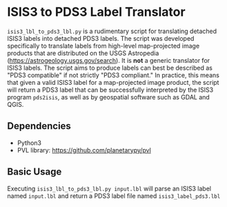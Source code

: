 # ISIS3 to PDS3 Label Translator #
``isis3_lbl_to_pds3_lbl.py`` is a rudimentary script for translating detached ISIS3 labels into detached PDS3 labels. 
The script was developed specifically to translate labels from high-level map-projected image products that are distributed on the USGS Astropedia
(<https://astrogeology.usgs.gov/search>). It is **not** a generic translator for ISIS3 labels.
The script aims to produce labels can best be described as "PDS3 compatible" if not strictly "PDS3 compliant." In practice, this means
that given a valid ISIS3 label for a map-projected image product, the script will return a PDS3 label that can be successfully interpreted by 
the ISIS3 program ``pds2isis``, as well as by geospatial software such as GDAL and QGIS.

## Dependencies ##
 - Python3
 - PVL library: <https://github.com/planetarypy/pvl>

## Basic Usage ##
Executing
``isis3_lbl_to_pds3_lbl.py input.lbl``
will parse an ISIS3 label named ``input.lbl`` and return a PDS3 label file named ``isis3_label_pds3.lbl``
